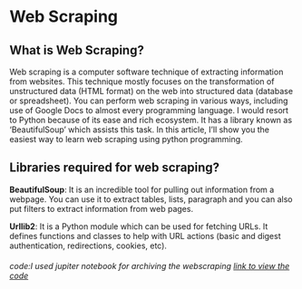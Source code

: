 # Web Scraping

## What is Web Scraping?

Web scraping is a computer software technique of extracting information from websites. This technique mostly focuses on the transformation of unstructured data (HTML format) on the web into structured data (database or spreadsheet).
You can perform web scraping in various ways, including use of Google Docs to almost every programming language. I would resort to Python because of its ease and rich ecosystem. It has a library known as ‘BeautifulSoup’ which assists this task. In this article, I’ll show you the easiest way to learn web scraping using python programming.

## Libraries required for web scraping?

**BeautifulSoup**: It is an incredible tool for pulling out information from a webpage. You can use it to extract tables, lists, paragraph and you can also put filters to extract information from web pages.

**Urllib2**: It is a Python module which can be used for fetching URLs. It defines functions and classes to help with URL actions (basic and digest authentication, redirections, cookies, etc).

###### code:I used jupiter notebook for archiving the webscraping [link to view the code ]()

